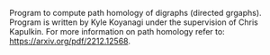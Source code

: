 Program to compute path homology of digraphs (directed grgaphs). 
Program is written by Kyle Koyanagi under the supervision of Chris Kapulkin. 
For more information on path homology refer to: https://arxiv.org/pdf/2212.12568.
